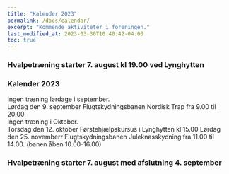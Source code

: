 ```yaml
---
title: "Kalender 2023"
permalink: /docs/calendar/
excerpt: "Kommende aktiviteter i foreningen."
last_modified_at: 2023-03-30T10:40:42-04:00
toc: true
---
```



### Hvalpetræning starter 7. august kl 19.00 ved Lynghytten
### Kalender 2023
Ingen træning lørdage i september.       
Lørdag den 9. september Flugtskydningsbanen Nordisk Trap fra 9.00 til 20.00.  
Ingen træning i Oktober.   
Torsdag den 12. oktober Førstehjælpskursus i Lynghytten kl 15.00
Lørdag den 25. novemberr Flugtskydningsbanen Juleknasskydning fra 11.00 til 14.00. (banen åben 10.00-16.00)

### Hvalpetræning starter 7. august med afslutning 4. september